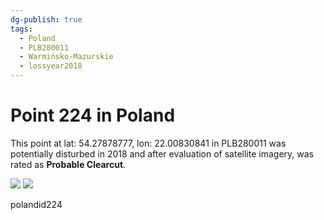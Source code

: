 ```yaml
---
dg-publish: true
tags:
  - Poland
  - PLB280011
  - Warmińsko-Mazurskie
  - lossyear2018
---
```


# Point 224 in Poland

This point at lat: 54.27878777, lon: 22.00830841 in PLB280011 was potentially disturbed in 2018 and after evaluation of satellite imagery, was rated as **Probable Clearcut**.

<div class='juxtapose' data-showcredits='false'>
<img src='https://baserow-backend-production20240528124524339000000001.s3.amazonaws.com/user_files/C9ww9Z9hPf1eFELAwE7JTFPEZwt8LLrY_5141ee59bd7115c361b670dc03148951ef7c4c97922cbd1507ef2e1348534e92.png' data-label='April 2017' />
<img src='https://baserow-backend-production20240528124524339000000001.s3.amazonaws.com/user_files/KcYkS0s4dPdIgfYYPMTNcwkgz0v6mF6Z_41fd1a44712306591ca4024cfe4e7bed67908b0f4f0c7699c0d5a2a49146eefb.png' data-label='July 2019' />
</div>

polandid224